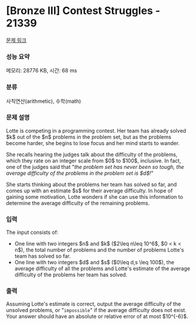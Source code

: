 # [Bronze III] Contest Struggles - 21339 

[문제 링크](https://www.acmicpc.net/problem/21339) 

### 성능 요약

메모리: 28776 KB, 시간: 68 ms

### 분류

사칙연산(arithmetic), 수학(math)

### 문제 설명

<p>Lotte is competing in a programming contest. Her team has already solved $k$ out of the $n$ problems in the problem set, but as the problems become harder, she begins to lose focus and her mind starts to wander.</p>

<p>She recalls hearing the judges talk about the difficulty of the problems, which they rate on an integer scale from $0$ to $100$, inclusive. In fact, one of the judges said that "<em>the problem set has never been so tough, the average difficulty of the problems in the problem set is $d$!</em>"</p>

<p>She starts thinking about the problems her team has solved so far, and comes up with an estimate $s$ for their average difficulty. In hope of gaining some motivation, Lotte wonders if she can use this information to determine the average difficulty of the remaining problems.</p>

### 입력 

 <p>The input consists of:</p>

<ul>
	<li>One line with two integers $n$ and $k$ ($2\leq n\leq 10^6$, $0 < k < n$), the total number of problems and the number of problems Lotte's team has solved so far.</li>
	<li>One line with two integers $d$ and $s$ ($0\leq d,s \leq 100$), the average difficulty of all the problems and Lotte's estimate of the average difficulty of the problems her team has solved.</li>
</ul>

### 출력 

 <p>Assuming Lotte's estimate is correct, output the average difficulty of the unsolved problems, or "<code>impossible</code>" if the average difficulty does not exist. Your answer should have an absolute or relative error of at most $10^{-6}$.</p>

